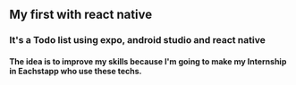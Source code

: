 ## My first with react native

### It's a Todo list using expo, android studio and react native

#### The idea is to improve my skills because I'm going to make my Internship in Eachstapp who use these techs.